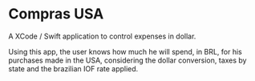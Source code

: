 # Compras USA

A XCode / Swift application to control expenses in dollar. 

Using this app, the user knows how much he will spend, in BRL, for his purchases made in the USA, considering the dollar conversion,
taxes by state and the brazilian IOF rate applied.
